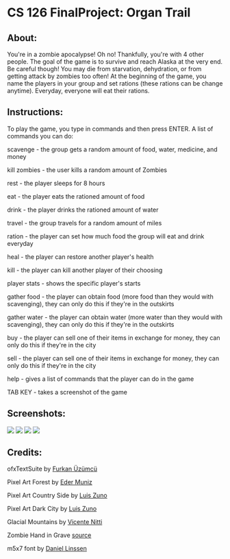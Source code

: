 # CS 126 FinalProject: Organ Trail
## About:
You're in a zombie apocalypse! Oh no! Thankfully, you're with 4 other people. The goal of the game is to survive and reach Alaska at the very end. Be careful though! You may die from starvation, dehydration, or from getting attack by zombies too often! At the beginning of the game, you name the players in your group and set rations (these rations can be change anytime). Everyday, everyone will eat their rations.  

## Instructions:
To play the game, you type in commands and then press ENTER. A list of commands you can do:

scavenge - the group gets a random amount of food, water, medicine, and money

kill zombies - the user kills a random amount of Zombies

rest - the player sleeps for 8 hours

eat - the player eats the rationed amount of food

drink - the player drinks the rationed amount of water

travel - the group travels for a random amount of miles

ration - the player can set how much food the group will eat and drink everyday

heal - the player can restore another player's health

kill - the player can kill another player of their choosing

player stats - shows the specific player's starts

gather food - the player can obtain food (more food than they would with scavenging), they can only do this if they're in the outskirts

gather water - the player can obtain water (more water than they would with scavenging), they can only do this if they're in the outskirts

buy - the player can sell one of their items in exchange for money, they can only do this if they're in the city

sell - the player can sell one of their items in exchange for money, they can only do this if they're in the city

help - gives a list of commands that the player can do in the game

TAB KEY - takes a screenshot of the game

## Screenshots:
![](https://i.imgur.com/gdsIeb3.png)
![](https://i.imgur.com/wVbkBLy.png)
![](https://i.imgur.com/CgzjkSL.png)
![](https://i.imgur.com/M4lqvMM.png)

## Credits:
ofxTextSuite by [Furkan Üzümcü](https://github.com/Furkanzmc/ofxTextSuite)

Pixel Art Forest by [Eder Muniz](https://edermunizz.itch.io/free-pixel-art-forest)

Pixel Art Country Side by [Luis Zuno](https://ansimuz.itch.io/country-side-platfformer-)

Pixel Art Dark City by [Luis Zuno](https://ansimuz.itch.io/industrial-parallax-background)

Glacial Mountains by [Vicente Nitti](https://vnitti.itch.io/glacial-mountains-parallax-background)

Zombie Hand in Grave [source](https://tenor.com/search/hand-rising-from-grave-gifs)

m5x7 font by [Daniel Linssen](https://managore.itch.io/m5x7)
